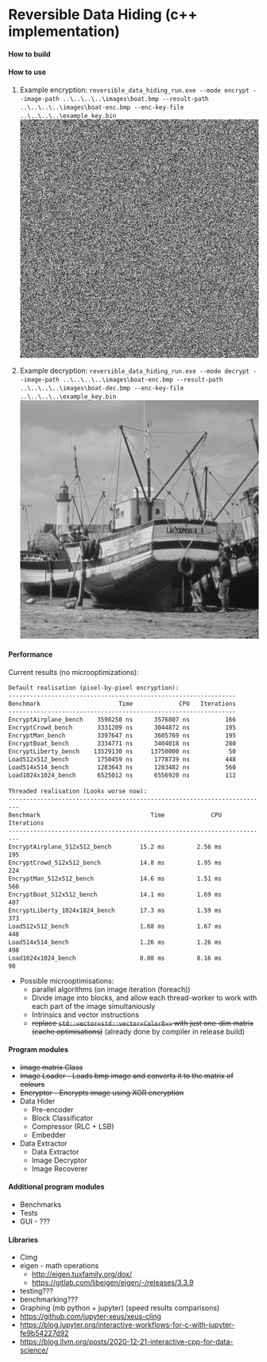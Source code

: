 # Reversible Data Hiding (c++ implementation)

#### How to build

#### How to use
1. Example encryption: `reversible_data_hiding_run.exe --mode encrypt --image-path ..\..\..\..\images\boat.bmp --result-path ..\..\..\..\images\boat-enc.bmp --enc-key-file ..\..\..\..\example_key.bin`
![encrypted](./images/boat-enc.bmp)

2. Example decryption: `reversible_data_hiding_run.exe --mode decrypt --image-path ..\..\..\..\images\boat-enc.bmp --result-path ..\..\..\..\images\boat-dec.bmp --enc-key-file ..\..\..\..\example_key.bin`
![decrypted](./images/boat-dec.bmp)

#### Performance
Current results (no microoptimizations):

```
Default realisation (pixel-by-pixel encryption):
----------------------------------------------------------------
Benchmark                      Time             CPU   Iterations
----------------------------------------------------------------
EncryptAirplane_bench    3598250 ns      3576807 ns          166
EncryptCrowd_bench       3331209 ns      3044872 ns          195
EncryptMan_bench         3397647 ns      3605769 ns          195
EncryptBoat_bench        3334771 ns      3404018 ns          280
EncryptLiberty_bench    13529130 ns     13750000 ns           50
Load512x512_bench        1750459 ns      1778739 ns          448
Load514x514_bench        1283643 ns      1283482 ns          560
Load1024x1024_bench      6525012 ns      6556920 ns          112

Threaded realisation (Looks worse now):
-------------------------------------------------------------------------
Benchmark                               Time             CPU   Iterations
-------------------------------------------------------------------------
EncryptAirplane_512x512_bench        15.2 ms         2.56 ms          195
EncryptCrowd_512x512_bench           14.8 ms         1.95 ms          224
EncryptMan_512x512_bench             14.6 ms         1.51 ms          560
EncryptBoat_512x512_bench            14.1 ms         1.69 ms          407
EncryptLiberty_1024x1024_bench       17.3 ms         1.59 ms          373
Load512x512_bench                    1.68 ms         1.67 ms          448
Load514x514_bench                    1.26 ms         1.26 ms          498
Load1024x1024_bench                  8.08 ms         8.16 ms           90
```

- Possible microoptimisations:
  - parallel algorithms (on image iteration (foreach))
  - Divide image into blocks, and allow each thread-worker to work with each part of the image simultaniously
  - Intrinsics and vector instructions
  - ~~replace `std::vector<std::vector<Color8>>` with just one-dim matrix (cache optimisations)~~ (already done by compiler in release build)

#### Program modules
- ~~Image matrix Class~~
- ~~Image Loader - Loads bmp image and converts it to the matrix of colours~~
- ~~Encryptor - Encrypts image using XOR encryption~~
- Data Hider
  - Pre-encoder
  - Block Classificator
  - Compressor (RLC + LSB)
  - Embedder
- Data Extractor
  - Data Extractor
  - Image Decryptor
  - Image Recoverer

#### Additional program modules
- Benchmarks
- Tests
- GUI - ???

#### Libraries
- Cimg
- eigen - math operations
    - http://eigen.tuxfamily.org/dox/
    - https://gitlab.com/libeigen/eigen/-/releases/3.3.9
- testing???
- benchmarking???
- Graphing (mb python + jupyter) (speed results comparisons)
- https://github.com/jupyter-xeus/xeus-cling
- https://blog.jupyter.org/interactive-workflows-for-c-with-jupyter-fe9b54227d92
- https://blog.llvm.org/posts/2020-12-21-interactive-cpp-for-data-science/